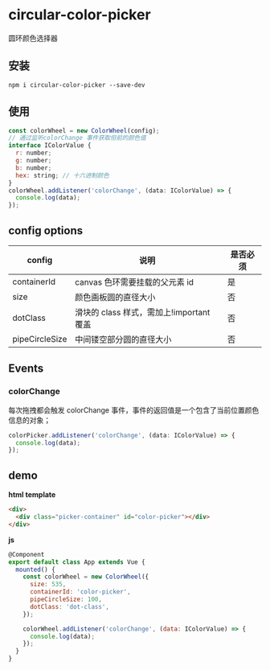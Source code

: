 # circular-color-picker

圆环颜色选择器

## 安装

```
npm i circular-color-picker --save-dev
```

## 使用

```js
const colorWheel = new ColorWheel(config);
// 通过监听colorChange 事件获取但前的颜色值
interface IColorValue {
  r: number;
  g: number;
  b: number;
  hex: string; // 十六进制颜色
}
colorWheel.addListener('colorChange', (data: IColorValue) => {
  console.log(data);
});
```

## config options

| config         | 说明                                     | 是否必须 |
| -------------- | ---------------------------------------- | -------- |
| containerId    | canvas 色环需要挂载的父元素 id           | 是       |
| size           | 颜色画板圆的直径大小                     | 否       |
| dotClass       | 滑块的 class 样式，需加上!important 覆盖 | 否       |
| pipeCircleSize | 中间镂空部分圆的直径大小                 | 否       |

## Events

### colorChange

每次拖拽都会触发 colorChange 事件，事件的返回值是一个包含了当前位置颜色信息的对象；

```js
colorPicker.addListener('colorChange', (data: IColorValue) => {
  console.log(data);
});
```

## demo

**html template**

```html
<div>
  <div class="picker-container" id="color-picker"></div>
</div>
```

**js**

```js
@Component
export default class App extends Vue {
  mounted() {
    const colorWheel = new ColorWheel({
      size: 535,
      containerId: 'color-picker',
      pipeCircleSize: 100,
      dotClass: 'dot-class',
    });

    colorWheel.addListener('colorChange', (data: IColorValue) => {
      console.log(data);
    });
  }
}
```
